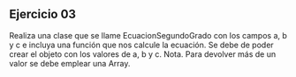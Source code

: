 ## Ejercicio 03
Realiza una clase que se llame EcuacionSegundoGrado con los campos a, b y c e incluya
una función que nos calcule la ecuación. Se debe de poder crear el objeto con los
valores de a, b y c. Nota. Para devolver más de un valor se debe emplear una Array.   